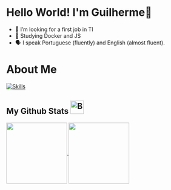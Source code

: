# Hello World! I'm Guilherme👋

- 🔭 I’m looking for a first job in TI
- 📘 Studying Docker and JS
- 🗣️ I speak Portuguese (fluently) and English (almost fluent).

# About Me 

[![Skills](https://skillicons.dev/icons?i=figma,docker,bootstrap,vscode,postgres,github,mysql,eclipse,pycharm,css,html,django,git,java,js)](https://skillicons.dev)

## My Github Stats  <img src="https://raw.githubusercontent.com/Tarikul-Islam-Anik/Animated-Fluent-Emojis/master/Emojis/Objects/Bar%20Chart.png" alt="Bar Chart" width="35" height="35" />

<a href="https://github.com/anuraghazra/github-readme-stats">
  <img height=160 align="center" src="https://github-readme-stats.vercel.app/api?username=Juillerms&theme=dracula&rank_icon=github&hide=stars" />
</a>
<a href="https://github.com/anuraghazra/convoychat">
  <img height=160 align="center" src="https://github-readme-stats.vercel.app/api/top-langs?username=Juillerms&layout=compact&langs_count=8&theme=dracula&hide_progress=true"/>
</a><br><br>



